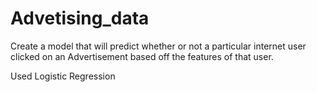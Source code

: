 # Advetising_data
Create a model that will predict whether or not a particular internet user clicked on an Advertisement based off the features of that user.

Used Logistic Regression
